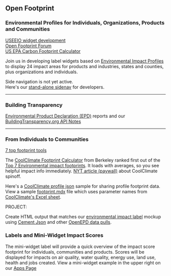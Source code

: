 ## Open Footprint

### Environmental Profiles for Individuals, Organizations, Products and Communities

[USEEIO widget development](../../io/charts/)  
[Open Footprint Forum](https://www.opengroup.org/openfootprint-forum)  
[US EPA Carbon Footprint Calculator](https://www3.epa.gov/carbon-footprint-calculator/)

Join us in developing label widgets based on [Environmental Impact Profiles](../../io/template/) to display 24 impact areas for products and industries, states and counties, plus organizations and individuals.  

Side navigation is not yet active.  
Here's our [stand-alone sidenav](../../localsite/info/page/) for developers.

<!--
<a href="https://www.figma.com/file/mVZUSQCMBsIMu9bp7Y8qsS/Impact-Footprint?node-id=0%3A1" target="fig">Our Figma Mockup</a>
-->

---
### Building Transparency
[Environmental Product Declaration (EPD)](https://buildingtransparency.org/ec3/epds) reports and our [BuildingTransparency.org API Notes](../../io/template/feed/)

---

### From Individuals to Communities
[7 top footprint tools](https://footprinthero.com/best-carbon-footprint-calculators) 

<!-- https://coolclimate.berkeley.edu/calculator Same as the following, but maybe slower -->
The [CoolClimate Footprint Calculator](https://coolclimate.org/calculator) from Berkeley ranked first out of the [Top 7 Environmental impact footprints](https://footprinthero.com/best-carbon-footprint-calculators).  It loads with averages, so you see helpful impact info immediately. [NYT article (paywall)](https://www.nytimes.com/interactive/2022/12/13/climate/climate-footprint-map-neighborhood.html) about CoolClimate spinoff.

Here's a [CoolClimate profile json](https://github.com/localsite/engine-storybook/blob/master/public/static/json/coolclimate-family.json) sample for sharing profile footprint data. View a sample [footprint.mdx](../../localsite/impact/) file which uses parameter names from [CoolClimate's Excel sheet](https://api-central.berkeley.edu/api/11).

PROJECT:

Create HTML output that matches our [environmental impact label](../../io/template/) mockup using [Cement Json](../template/feed/toy100.json) and other [OpenEPD data pulls](../../io/template/feed/).  


### Labels and Mini-Widget Impact Scores

The mini-widget label will provide a quick overview of the impact score footprint for individuals, communities and products. Scores will be displayed for impacts on air quality, water quality, energy use, land use, health and jobs created.  View a mini-widget example in the upper right on our [Apps&nbsp;Page](../../../apps/)




